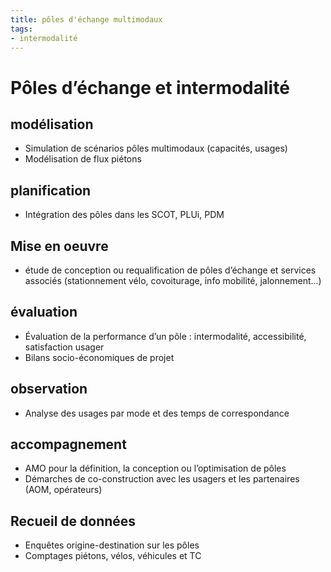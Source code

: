 ```yaml
---
title: pôles d'échange multimodaux
tags:
- intermodalité
---
```


# Pôles d’échange et intermodalité

## modélisation
- Simulation de scénarios pôles multimodaux (capacités, usages)
- Modélisation de flux piétons

## planification
- Intégration des pôles dans les SCOT, PLUi, PDM

## Mise en oeuvre
- étude de conception ou requalification de pôles d’échange et services associés (stationnement vélo, covoiturage, info mobilité, jalonnement...)

## évaluation
- Évaluation de la performance d’un pôle : intermodalité, accessibilité, satisfaction usager
- Bilans socio-économiques de projet

## observation
- Analyse des usages par mode et des temps de correspondance

## accompagnement
- AMO pour la définition, la conception ou l’optimisation de pôles
- Démarches de co-construction avec les usagers et les partenaires (AOM, opérateurs)

## Recueil de données
- Enquêtes origine-destination sur les pôles
- Comptages piétons, vélos, véhicules et TC
